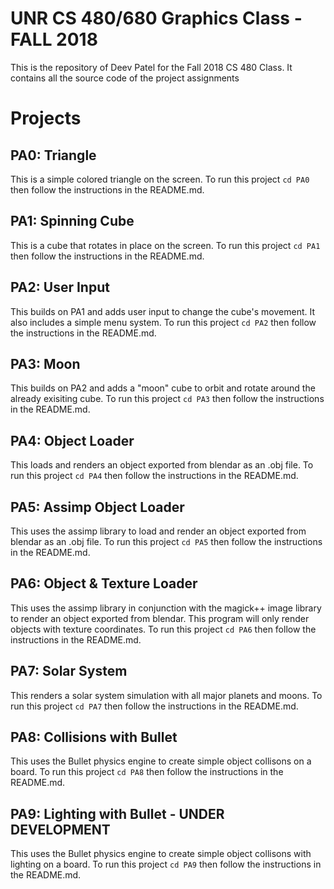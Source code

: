 # UNR CS 480/680 Graphics Class - FALL 2018
This is the repository of Deev Patel for the Fall 2018 CS 480 Class. It contains all the source code of the project assignments

# Projects

## PA0: Triangle
This is a simple colored triangle on the screen. To run this project ```cd PA0``` then follow the instructions in the README.md.

## PA1: Spinning Cube
This is a cube that rotates in place on the screen. To run this project ```cd PA1``` then follow the instructions in the README.md.

## PA2: User Input
This builds on PA1 and adds user input to change the cube's movement. It also includes a simple menu system. To run this project ```cd PA2``` then follow the instructions in the README.md.

## PA3: Moon
This builds on PA2 and adds a "moon" cube to orbit and rotate around the already exisiting cube. To run this project ```cd PA3``` then follow the instructions in the README.md.

## PA4: Object Loader
This loads and renders an object exported from blendar as an .obj file. To run this project ```cd PA4``` then follow the instructions in the README.md.

## PA5: Assimp Object Loader
This uses the assimp library to load and render an object exported from blendar as an .obj file. To run this project ```cd PA5``` then follow the instructions in the README.md.

## PA6: Object & Texture Loader
This uses the assimp library in conjunction with the magick++ image library to render an object exported from blendar. This program will only render objects with texture coordinates. To run this project ```cd PA6``` then follow the instructions in the README.md.

## PA7: Solar System
This renders a solar system simulation with all major planets and moons. To run this project ```cd PA7``` then follow the instructions in the README.md.

## PA8: Collisions with Bullet 
This uses the Bullet physics engine to create simple object collisons on a board. To run this project ```cd PA8``` then follow the instructions in the README.md.

## PA9: Lighting with Bullet - UNDER DEVELOPMENT 
This uses the Bullet physics engine to create simple object collisons with lighting on a board. To run this project ```cd PA9``` then follow the instructions in the README.md.

